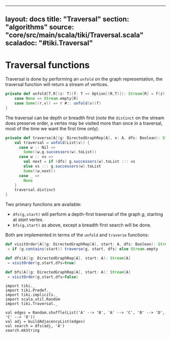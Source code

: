 ---
 layout: docs 
 title:  "Traversal"
 section: "algorithms"
 source: "core/src/main/scala/tiki/Traversal.scala"
 scaladoc: "#tiki.Traversal"
 ---
 # Traversal functions
 
Traversal is done by performing an `unfold` on the graph representation, the 
traversal function will return a stream of vertices.

```scala
private def unfold[T,R](z: T)(f: T => Option[(R,T)]): Stream[R] = f(z) match {
    case None => Stream.empty[R]
    case Some((r,v)) => r #:: unfold(v)(f)
}
```

The traversal can be depth or breadth first (_note_ the `distinct` on the stream does preserve order,
a vertex may be visited more than once in a traversal, most of the time we want the first time 
only).

```scala
private def traverse[A](g: DirectedGraphRep[A], v: A, dfs: Boolean): Stream[A] = {
    val traversal = unfold(List(v)) {
      case w :: Nil =>
        Some((w,g.successors(w).toList))
      case w :: vs =>
        val next = if (dfs) g.successors(w).toList ::: vs
        else vs ::: g.successors(w).toList
        Some((w,next))
      case _ =>
        None
    }
    traversal.distinct
}
```

 Two primary functions are available:
 
 - `dfs(g,start)` will perform a depth-first traversal of the graph _g_, starting at _start_ vertex.
 - `bfs(g,start)` as above, except a breadth first search will be done.
 
 Both are implemented in terms of the `unfold` and `traverse` functions:
 
 ```scala
def visitOrder[A](g: DirectedGraphRep[A], start: A, dfs: Boolean): Stream[A]
  = if (g.contains(start)) traverse(g, start, dfs) else Stream.empty

def dfs[A](g: DirectedGraphRep[A], start: A): Stream[A]
  = visitOrder(g,start,dfs=true)

def bfs[A](g: DirectedGraphRep[A], start: A): Stream[A]
  = visitOrder(g,start,dfs=false)
```

```tut
import tiki._
import tiki.Predef._
import tiki.implicits._
import scala.util.Random
import tiki.Traversal._

val edges = Random.shuffle(List('A' --> 'B', 'A' --> 'C', 'B' --> 'D', 'C' --> 'D'))
val adj = buildAdjacencyList(edges)
val search = dfs(adj, 'A')
search.mkString

```